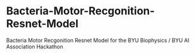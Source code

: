 # Bacteria-Motor-Recgonition-Resnet-Model
Bacteria Motor Recgonition Resnet Model for the BYU Biophysics / BYU AI Association Hackathon
